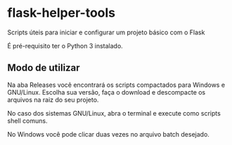 # flask-helper-tools
Scripts úteis para iniciar e configurar um projeto básico com o Flask

É pré-requisito ter o Python 3 instalado.

## Modo de utilizar
Na aba Releases você encontrará os scripts compactados para Windows e GNU/Linux.
Escolha sua versão, faça o download e descompacte os arquivos na raiz do seu projeto.

No caso dos sistemas GNU/Linux, abra o terminal e execute como scripts shell comuns.

No Windows você pode clicar duas vezes no arquivo batch desejado.
